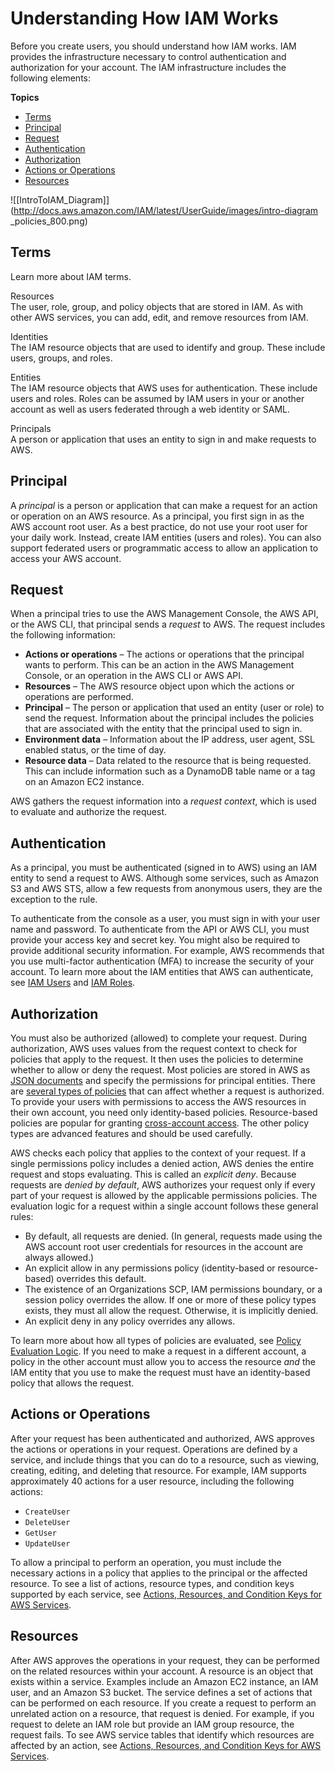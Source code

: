 # Understanding How IAM Works<a name="intro-structure"></a>

Before you create users, you should understand how IAM works\. IAM provides the infrastructure necessary to control authentication and authorization for your account\. The IAM infrastructure includes the following elements:

**Topics**
+ [Terms](#intro-structure-terms)
+ [Principal](#intro-structure-principal)
+ [Request](#intro-structure-request)
+ [Authentication](#intro-structure-authentication)
+ [Authorization](#intro-structure-authorization)
+ [Actions or Operations](#intro-structure-actions)
+ [Resources](#intro-structure-resources)

![\[IntroToIAM_Diagram\]](http://docs.aws.amazon.com/IAM/latest/UserGuide/images/intro-diagram _policies_800.png)

## Terms<a name="intro-structure-terms"></a>

Learn more about IAM terms\.

Resources  
The user, role, group, and policy objects that are stored in IAM\. As with other AWS services, you can add, edit, and remove resources from IAM\.

Identities  
The IAM resource objects that are used to identify and group\. These include users, groups, and roles\.

Entities  
The IAM resource objects that AWS uses for authentication\. These include users and roles\. Roles can be assumed by IAM users in your or another account as well as users federated through a web identity or SAML\. 

Principals  
A person or application that uses an entity to sign in and make requests to AWS\.

## Principal<a name="intro-structure-principal"></a>

A *principal* is a person or application that can make a request for an action or operation on an AWS resource\. As a principal, you first sign in as the AWS account root user\. As a best practice, do not use your root user for your daily work\. Instead, create IAM entities \(users and roles\)\. You can also support federated users or programmatic access to allow an application to access your AWS account\.

## Request<a name="intro-structure-request"></a>

When a principal tries to use the AWS Management Console, the AWS API, or the AWS CLI, that principal sends a *request* to AWS\. The request includes the following information:
+ **Actions or operations** – The actions or operations that the principal wants to perform\. This can be an action in the AWS Management Console, or an operation in the AWS CLI or AWS API\.
+ **Resources** – The AWS resource object upon which the actions or operations are performed\.
+ **Principal** – The person or application that used an entity \(user or role\) to send the request\. Information about the principal includes the policies that are associated with the entity that the principal used to sign in\. 
+ **Environment data** – Information about the IP address, user agent, SSL enabled status, or the time of day\.
+ **Resource data** – Data related to the resource that is being requested\. This can include information such as a DynamoDB table name or a tag on an Amazon EC2 instance\.

AWS gathers the request information into a *request context*, which is used to evaluate and authorize the request\.

## Authentication<a name="intro-structure-authentication"></a>

As a principal, you must be authenticated \(signed in to AWS\) using an IAM entity to send a request to AWS\. Although some services, such as Amazon S3 and AWS STS, allow a few requests from anonymous users, they are the exception to the rule\.

To authenticate from the console as a user, you must sign in with your user name and password\. To authenticate from the API or AWS CLI, you must provide your access key and secret key\. You might also be required to provide additional security information\. For example, AWS recommends that you use multi\-factor authentication \(MFA\) to increase the security of your account\. To learn more about the IAM entities that AWS can authenticate, see [IAM Users](id_users.md) and [IAM Roles](id_roles.md)\.

## Authorization<a name="intro-structure-authorization"></a>

You must also be authorized \(allowed\) to complete your request\. During authorization, AWS uses values from the request context to check for policies that apply to the request\. It then uses the policies to determine whether to allow or deny the request\. Most policies are stored in AWS as [JSON documents](access_policies.md#access_policies-json) and specify the permissions for principal entities\. There are [several types of policies](access_policies.md) that can affect whether a request is authorized\.  To provide your users with permissions to access the AWS resources in their own account, you need only identity\-based policies\. Resource\-based policies are popular for granting [cross\-account access](access_permissions-required.md#UserPermissionsAcrossAccounts)\. The other policy types are advanced features and should be used carefully\.

AWS checks each policy that applies to the context of your request\. If a single permissions policy includes a denied action, AWS denies the entire request and stops evaluating\. This is called an *explicit deny*\. Because requests are *denied by default*, AWS authorizes your request only if every part of your request is allowed by the applicable permissions policies\. The evaluation logic for a request within a single account follows these general rules:
+ By default, all requests are denied\. \(In general, requests made using the AWS account root user credentials for resources in the account are always allowed\.\) 
+ An explicit allow in any permissions policy \(identity\-based or resource\-based\) overrides this default\.
+ The existence of an Organizations SCP, IAM permissions boundary, or a session policy overrides the allow\. If one or more of these policy types exists, they must all allow the request\. Otherwise, it is implicitly denied\.
+ An explicit deny in any policy overrides any allows\.

To learn more about how all types of policies are evaluated, see [Policy Evaluation Logic](reference_policies_evaluation-logic.md)\. If you need to make a request in a different account, a policy in the other account must allow you to access the resource *and* the IAM entity that you use to make the request must have an identity\-based policy that allows the request\.

## Actions or Operations<a name="intro-structure-actions"></a>

After your request has been authenticated and authorized, AWS approves the actions or operations in your request\. Operations are defined by a service, and include things that you can do to a resource, such as viewing, creating, editing, and deleting that resource\. For example, IAM supports approximately 40 actions for a user resource, including the following actions:
+ `CreateUser`
+ `DeleteUser`
+ `GetUser`
+ `UpdateUser`

To allow a principal to perform an operation, you must include the necessary actions in a policy that applies to the principal or the affected resource\. To see a list of actions, resource types, and condition keys supported by each service, see [Actions, Resources, and Condition Keys for AWS Services](reference_policies_actions-resources-contextkeys.md)\.

## Resources<a name="intro-structure-resources"></a>

After AWS approves the operations in your request, they can be performed on the related resources within your account\. A resource is an object that exists within a service\. Examples include an Amazon EC2 instance, an IAM user, and an Amazon S3 bucket\. The service defines a set of actions that can be performed on each resource\. If you create a request to perform an unrelated action on a resource, that request is denied\. For example, if you request to delete an IAM role but provide an IAM group resource, the request fails\. To see AWS service tables that identify which resources are affected by an action, see [Actions, Resources, and Condition Keys for AWS Services](reference_policies_actions-resources-contextkeys.md)\.